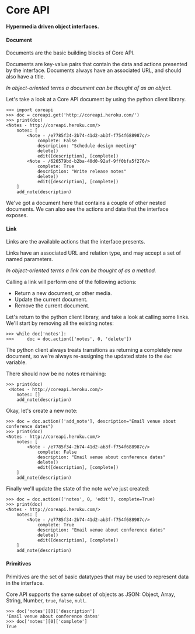 # Core API

**Hypermedia driven object interfaces.**

#### Document

Documents are the basic building blocks of Core API.

Documents are key-value pairs that contain the data and actions presented by the interface. Documents always have an associated URL, and should also have a title.

*In object-oriented terms a document can be thought of as an object.*

Let's take a look at a Core API document by using the python client library.

    >>> import coreapi
    >>> doc = coreapi.get('http://coreapi.heroku.com/')
    >>> print(doc)
    <Notes - http://coreapi.heroku.com/>
        notes: [
            <Note - /e7785f34-2b74-41d2-ab3f-f754f688987c/>
                complete: False
                description: "Schedule design meeting"
                delete()
                edit([description], [complete])
            <Note - /626579bd-b2ba-40d0-92af-9ff0bfa5f276/>
                complete: True
                description: "Write release notes"
                delete()
                edit([description], [complete])
        ]
        add_note(description)

We've got a document here that contains a couple of other nested documents. We can also see the actions and data that the interface exposes.

#### Link

Links are the available actions that the interface presents.

Links have an associated URL and relation type, and may accept a set of named parameters.

*In object-oriented terms a link can be thought of as a method.*

Calling a link will perform one of the following actions:

* Return a new document, or other media.
* Update the current document.
* Remove the current document.

Let's return to the python client library, and take a look at calling some links. We'll start by removing all the existing notes:

    >>> while doc['notes']:
    >>>     doc = doc.action(['notes', 0, 'delete'])

The python client always treats transitions as returning a completely 
new document, so we're always re-assigning the updated state to the `doc` variable.

There should now be no notes remaining:

    >>> print(doc)
     <Notes - http://coreapi.heroku.com/>
        notes: []
        add_note(description)

Okay, let's create a new note:

    >>> doc = doc.action(['add_note'], description="Email venue about conference dates")
    >>> print(doc)
    <Notes - http://coreapi.heroku.com/>
        notes: [
            <Note - /e7785f34-2b74-41d2-ab3f-f754f688987c/>
                complete: False
                description: "Email venue about conference dates"
                delete()
                edit([description], [complete])
        ]
        add_note(description)

Finally we'll update the state of the note we've just created:

    >>> doc = doc.action(['notes', 0, 'edit'], complete=True)
    >>> print(doc)
    <Notes - http://coreapi.heroku.com/>
        notes: [
            <Note - /e7785f34-2b74-41d2-ab3f-f754f688987c/>
                complete: True
                description: "Email venue about conference dates"
                delete()
                edit([description], [complete])
        ]
        add_note(description)

#### Primitives

Primitives are the set of basic datatypes that may be used to represent data in the interface.

Core API supports the same subset of objects as JSON: Object, Array, String, Number, `true`, `false`, `null`.

    >>> doc['notes'][0]['description']
    'Email venue about conference dates'
    >>> doc['notes'][0]['complete']
    True
